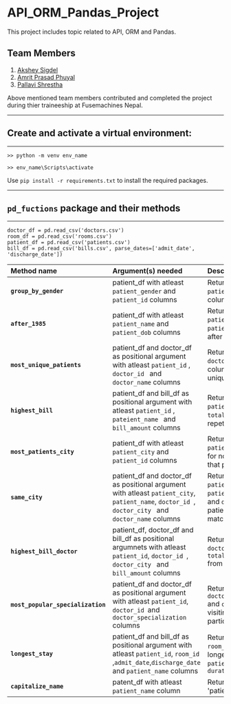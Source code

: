 # API_ORM_Pandas_Project

This project includes topic related to API, ORM and Pandas.  

## Team Members 
1. [Akshey Sigdel](https://github.com/aksigdel)
2. [Amrit Prasad Phuyal](https://github.com/amrit-fuse)
3. [Pallavi Shrestha](https://github.com/stha-pallavii)

Above mentioned team members contributed and completed the project during thier traineeship at Fusemachines Nepal.

---
## Create and activate a virtual environment:
---

`>> python -m venv env_name`

`>> env_name\Scripts\activate`

Use `pip install -r requirements.txt` to install the required packages.

---
## `pd_fuctions` package and their methods
---


    doctor_df = pd.read_csv('doctors.csv')
    room_df = pd.read_csv('rooms.csv')
    patient_df = pd.read_csv('patients.csv')
    bill_df = pd.read_csv('bills.csv', parse_dates=['admit_date', 'discharge_date'])

| **Method name**                   | **Argument(s) needed**                                                                                                                              | **Description**                                                                                                                   |
| :-------------------------------- | :-------------------------------------------------------------------------------------------------------------------------------------------------- | :-------------------------------------------------------------------------------------------------------------------------------- |
| **`group_by_gender`**             | patient_df with atleast `patient_gender` and `patient_id` columns                                                                                   | Returns a df with `patient_gender` and `count` columns                                                                            |
| **`after_1985`**                  | patient_df with atleast `patient_name` and `patient_dob` columns                                                                                    | Returns a df with `patient_name` and `patient_dob` columns born after 1985                                                        |
| **`most_unique_patients`**        | patient_df and doctor_df as positional argument with atleast `patient_id` , `doctor_id `  and `doctor_name` columns                                 | Returns a df with `doctor_name` and `count` columns with counts of unique patients only                                           |
| **`highest_bill`**                | patient_df and bill_df as positional argument with atleast `patient_id` , `pateient_name `  and `bill_amount` columns                               | Returns a df with columns `patient_name` and `total_bill_amount` from repetative visits                                           |
| **`most_patients_city`**          | patient_df with atleast `patient_city` and `patient_id` columns                                                                                     | Returns a df with columns `patient_city` and `count` for no. of patients from that particular city                                |
| **`same_city`**                   | patient_df and doctor_df as positional argument with atleast `patient_city`, `patient_name`, `doctor_id `, `doctor_city ` and `doctor_name` columns | Returns a df with columns `patient_city`, `patient_name`, `doctor_city ` and `doctor_name` where patients and doctor city matches |
| **`highest_bill_doctor`**         | patient_df, doctor_df and bill_df as positional argumnets with atleast `patient_id`,  `doctor_id `, `doctor_city ` and `bill_amount` columns        | Returns a df with columns `doctor_name` and `total_bill_collected` from multiple patients                                         |
| **`most_popular_specialization`** | patient_df and doctor_df as positional argument with atleast `patient_id`, `doctor_id `and `doctor_specialization` columns                          | Returns a df with columns `doctor_specialization` and `count` no of patients visiting doctor with particular specialization       |
| **`longest_stay`**                | patient_df and bill_df as positional argument with atleast `patient_id`, `room_id `,`admit_date`,`discharge_date` and `patient_name` columns        | Returns a df with columns `room_id` as  room of thier longest stay , `patient_name` and `duration_of_stay`                        |
| **`capitalize_name`**             | patent_df with atleast `patient_name` column                                                                                                        | Returns a df with column 'patient_name_capitalized`                                                                               |


